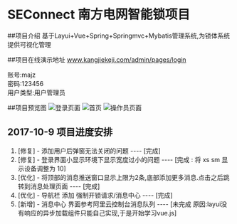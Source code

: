 # SEConnect 南方电网智能锁项目

##项目介绍
基于Layui+Vue+Spring+Springmvc+Mybatis管理系统,为锁体系统提供可视化管理

##项目在线演示地址
www.kangjiekeji.com/admin/pages/login

账号:majz<br/>
密码:123456<br/>
用户类型:用户管理员

##项目预览图
![登录页面](http://www.kangjiekeji.com/static/common/images/demo-img-3.png)
![首页](http://www.kangjiekeji.com/static/common/images/demo-img-1.png)
![操作员页面](http://www.kangjiekeji.com/static/common/images/demo-img-2.png)


## 2017-10-9 项目进度安排

1. [修复] - 添加用户后弹窗无法关闭的问题  ----  [完成]
2. [修复] - 登录界面小显示环境下显示宽度过小的问题  ----  [完成 : 将 xs sm 显示设备调整为 10]
3. [优化] - 将顶部的消息推送窗口显示上限为2条,底部添加更多消息.点击之后跳转到消息处理页面  ----  [完成]
4. [优化] - 导航栏 添加 强制开锁请求/消息中心  ---- [完成]
5. [新增] - 消息中心 界面参考阿里云控制台消息队列  ----  [未完成 原因:layui没有响应的异步加载组件只能自己实现,于是开始学习vue.js]



